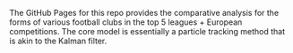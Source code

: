 The GitHub Pages for this repo provides the comparative analysis for the forms of various football clubs in the top 5 leagues + European competitions. The core model is essentially a particle tracking method that is akin to the Kalman filter.